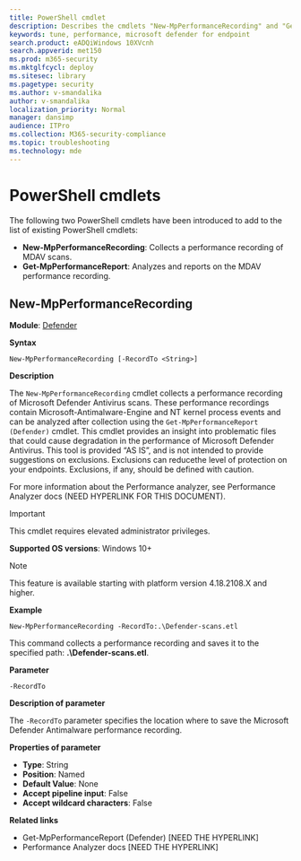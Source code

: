 ```yaml
---
title: PowerShell cmdlet
description: Describes the cmdlets "New-MpPerformanceRecording" and "Get-MpPerformanceReport".
keywords: tune, performance, microsoft defender for endpoint
search.product: eADQiWindows 10XVcnh
search.appverid: met150
ms.prod: m365-security
ms.mktglfcycl: deploy
ms.sitesec: library
ms.pagetype: security
ms.author: v-smandalika
author: v-smandalika
localization_priority: Normal
manager: dansimp
audience: ITPro
ms.collection: M365-security-compliance
ms.topic: troubleshooting
ms.technology: mde
--- 
```


# PowerShell cmdlets

The following two PowerShell cmdlets have been introduced to add to the list of existing PowerShell cmdlets:

- **New-MpPerformanceRecording**: Collects a performance recording of MDAV scans.
- **Get-MpPerformanceReport**: Analyzes and reports on the MDAV performance recording.

## New-MpPerformanceRecording

**Module**: [Defender](/powershell/module/defender)

**Syntax**

`New-MpPerformanceRecording [-RecordTo <String>]`

**Description**

The `New-MpPerformanceRecording` cmdlet collects a performance recording of Microsoft Defender Antivirus scans. These performance recordings contain Microsoft-Antimalware-Engine and NT kernel process events and can be analyzed after collection using the `Get-MpPerformanceReport (Defender)` cmdlet.  This cmdlet provides an insight into problematic files that could cause degradation in the performance of Microsoft Defender Antivirus. This tool is provided “AS IS”, and is not intended to provide suggestions on exclusions. Exclusions can reducethe level of protection on your endpoints. Exclusions, if any, should be defined with caution.

For more information about the Performance analyzer, see Performance Analyzer docs (NEED HYPERLINK FOR THIS DOCUMENT).

> [!IMPORTANT]
> This cmdlet requires elevated administrator privileges.

**Supported OS versions**: Windows 10+

> [!NOTE]
> This feature is available starting with platform version 4.18.2108.X and higher.

**Example**

`New-MpPerformanceRecording -RecordTo:.\Defender-scans.etl`

This command collects a performance recording and saves it to the specified path: **.\Defender-scans.etl**.

**Parameter**

`-RecordTo`

**Description of parameter**

The `-RecordTo` parameter specifies the location where to save the Microsoft Defender Antimalware performance recording.

**Properties of parameter**

- **Type**: String
- **Position**: Named
- **Default Value**: None
- **Accept pipeline input**: False
- **Accept wildcard characters**: False

**Related links**

- Get-MpPerformanceReport (Defender) [NEED THE HYPERLINK]
- Performance Analyzer docs [NEED THE HYPERLINK]




